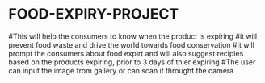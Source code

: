 # FOOD-EXPIRY-PROJECT
#This will help the consumers to know when the product is expiring
#it will prevent food waste and drive the world towards food conservation
#It will prompt the consumers about food expirt and will also suggest recipies based on the products expiring, prior to 3 days of thier expiring
#The user can input the image from gallery or can scan it throught the camera
